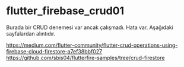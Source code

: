 # flutter_firebase_crud01

Burada bir CRUD denemesi var ancak çalışmadı. Hata var.
Aşağıdaki sayfalardan alıntıdır.

https://medium.com/flutter-community/flutter-crud-operations-using-firebase-cloud-firestore-a7ef38bbf027
https://github.com/sbis04/flutterfire-samples/tree/crud-firestore


